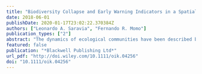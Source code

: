 ```yaml
---
title: "Biodiversity Collapse and Early Warning Indicators in a Spatial Phase Transition between Neutral and Niche Communities"
date: 2018-06-01
publishDate: 2020-01-17T23:02:22.370384Z
authors: ["Leonardo A. Saravia", "Fernando R. Momo"]
publication_types: ["2"]
abstract: "The dynamics of ecological communities have been described by neutral and niche theories that are now increasingly integrated into unified models. It is known that a critical transition exists between these two states, but the spatial aspect of this transition has not been studied. Our aim is to study the spatial aspect of the transition and propose early warning signals to detect it. We used a stochastic, spatially explicit model that spans a continuum from neutral to niche communities, and is driven by the intensity of hierarchical competition. The transition is indicated by the emergence of a large patch formed by one species that connects the whole area. The properties of this patch can be used as early warning indicators of a critical transition. If competition intensity increases beyond the critical point, our model shows a sudden decrease of the Shannon diversity index and a gentle decline in species richness. The critical point occurs at a very low value of competitive intensity, with the rate of migration from the metacommunity greatly influencing the position of this critical point. As an example, we apply our new method of early warning indicators to the Barro Colorado Tropical forest, which, as expected, appears to be far from a critical transition. Low values of competitive intensity were also reported by previous studies for different high-diversity real communities, suggesting that these communities are located before the critical point. A small increase of competitive interactions could push them across the transition, however, to a state in which diversity is much lower. Thus this new early warnings indicator could be used to monitor high diversity ecosystems that are still undisturbed."
featured: false
publication: "*Blackwell Publishing Ltd*"
url_pdf: "http://doi.wiley.com/10.1111/oik.04256"
doi: "10.1111/oik.04256"
---
```


